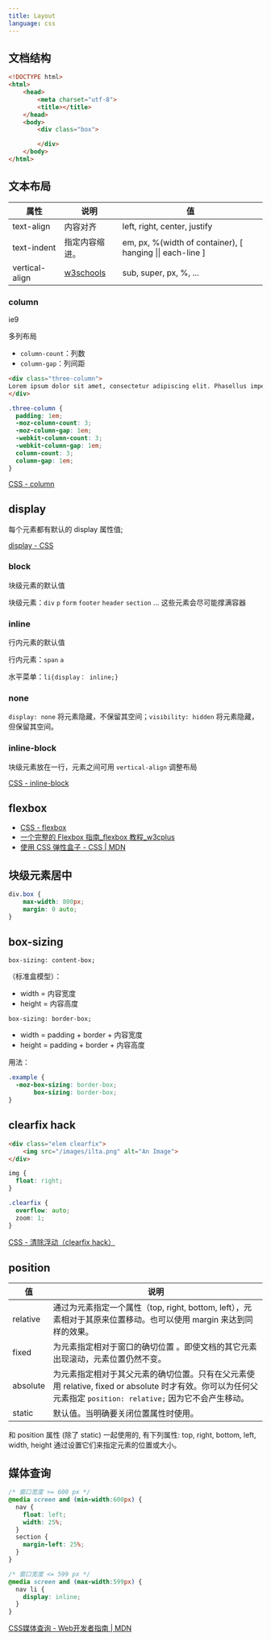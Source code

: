 ```yaml
---
title: Layout
language: css
---
```


## 文档结构

```html
<!DOCTYPE html>
<html>
    <head>
        <meta charset="utf-8">
        <title></title>
    </head>
    <body>
        <div class="box">

        </div>
    </body>
</html>
```

## 文本布局

| 属性 | 说明 | 值 |
|----|----|--|
|text-align | 内容对齐 | left, right, center, justify|
|text-indent | 指定内容缩进。| em, px, %(width of container), [ hanging \|\| each-line ] |
|vertical-align|[w3schools](http://www.w3schools.com/cssref/pr_pos_vertical-align.asp)|sub, super, px, %, ...|

### column

ie9

多列布局

* `column-count`：列数
* `column-gap`：列间距

```html
<div class="three-column">
Lorem ipsum dolor sit amet, consectetur adipiscing elit. Phasellus imperdiet, nulla et dictum interdum, nisi lorem egestas odio, vitae scelerisque enim ligula venenatis dolor. Maecenas nisl est, ultrices nec congue eget, auctor vitae massa. Fusce luctus vestibulum augue ut aliquet. Mauris ante ligula, facilisis sed ornare eu, lobortis in odio. Praesent convallis urna a lacus interdum ut hendrerit risus congue. Nunc sagittis dictum nisi, sed ullamcorper ipsum dignissim ac. In at libero sed nunc venenatis imperdiet sed ornare turpis. Donec vitae dui eget tellus gravida venenatis. Integer fringilla congue eros non fermentum. Sed dapibus pulvinar nibh tempor porta. Cras ac leo purus. Mauris quis diam velit.
</div>
```

```css
.three-column {
  padding: 1em;
  -moz-column-count: 3;
  -moz-column-gap: 1em;
  -webkit-column-count: 3;
  -webkit-column-gap: 1em;
  column-count: 3;
  column-gap: 1em;
}
```

[CSS - column](http://zh.learnlayout.com/column.html)

## display

每个元素都有默认的 display 属性值;

[display - CSS](https://developer.mozilla.org/en-US/docs/Web/CSS/display)

### block

块级元素的默认值

块级元素：`div` `p` `form` `footer` `header` `section` ... 这些元素会尽可能撑满容器

### inline

行内元素的默认值

行内元素：`span` `a`

水平菜单：`li{display： inline;}`

### none

`display: none` 将元素隐藏，不保留其空间；`visibility: hidden` 将元素隐藏，但保留其空间。

### inline-block

块级元素放在一行，元素之间可用 `vertical-align` 调整布局

[CSS - inline-block](http://zh.learnlayout.com/inline-block.html)

## flexbox

* [CSS - flexbox](http://zh.learnlayout.com/flexbox.html)
* [一个完整的 Flexbox 指南_flexbox 教程_w3cplus](http://www.w3cplus.com/css3/a-guide-to-flexbox-new.html)
* [使用 CSS 弹性盒子 - CSS \| MDN](https://developer.mozilla.org/zh-CN/docs/Web/CSS/CSS_Flexible_Box_Layout/Using_CSS_flexible_boxes)

## 块级元素居中

```css
div.box {
    max-width: 800px;
    margin: 0 auto;
}
```

## box-sizing

`box-sizing: content-box;`

（标准盒模型）：

* width = 内容宽度
* height = 内容高度

`box-sizing: border-box;`

 * width = padding + border + 内容宽度
 * height = padding + border + 内容高度

用法：

```css
.example {
  -moz-box-sizing: border-box;
       box-sizing: border-box;
}
```

## clearfix hack

```html
<div class="elem clearfix">
    <img src="/images/ilta.png" alt="An Image">
</div>
```

```css
img {
  float: right;
}

.clearfix {
  overflow: auto;
  zoom: 1;
}
```

[CSS - 清除浮动（clearfix hack）](http://zh.learnlayout.com/clearfix.html)

## position

| 值 | 说明 |
|--|----|
|relative | 通过为元素指定一个属性（top, right, bottom, left），元素相对于其原来位置移动。也可以使用 margin 来达到同样的效果。|
|fixed | 为元素指定相对于窗口的确切位置 。即使文档的其它元素出现滚动，元素位置仍然不变。|
|absolute | 为元素指定相对于其父元素的确切位置。只有在父元素使用 relative, fixed or absolute 时才有效。你可以为任何父元素指定 `position: relative;` 因为它不会产生移动。|
|static | 默认值。当明确要关闭位置属性时使用。|

和 position 属性 (除了 static) 一起使用的, 有下列属性: top, right, bottom, left, width, height 通过设置它们来指定元素的位置或大小。

## 媒体查询

```css
/* 窗口宽度 >= 600 px */
@media screen and (min-width:600px) {
  nav {
    float: left;
    width: 25%;
  }
  section {
    margin-left: 25%;
  }
}

/* 窗口宽度 <= 599 px */
@media screen and (max-width:599px) {
  nav li {
    display: inline;
  }
}
```

[CSS媒体查询 - Web开发者指南 \| MDN](https://developer.mozilla.org/zh-CN/docs/Web/Guide/CSS/Media_queries/)
